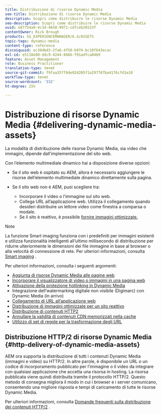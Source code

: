 ```yaml
---
title: Distribuzione di risorse Dynamic Media
seo-title: Distribuzione di risorse Dynamic Media
description: Scopri come distribuire le risorse Dynamic Media
seo-description: Scopri come distribuire le risorse Dynamic Media
uuid: e87754a9-4c34-4658-9971-cd7ceb26523f
contentOwner: Rick Brough
products: SG_EXPERIENCEMANAGER/6.4/ASSETS
topic-tags: dynamic-media
content-type: reference
discoiquuid: ec394bd3-2fa6-4f50-b974-bc10f643ecac
exl-id: e5110a90-ddc9-4244-8466-f91adfca8469
feature: Asset Management
role: Business Practitioner
translation-type: tm+mt
source-git-commit: f9faa357f8de92d205f1a297767ba4176cfd1e10
workflow-type: tm+mt
source-wordcount: '332'
ht-degree: 25%

---
```


# Distribuzione di risorse Dynamic Media {#delivering-dynamic-media-assets}

La modalità di distribuzione delle risorse Dynamic Media, sia video che immagini, dipende dall’implementazione del sito web.

Con l’elemento multimediale dinamico hai a disposizione diverse opzioni:

* Se il sito web è ospitato su AEM, allora è necessario aggiungere le risorse dell’elemento multimediale dinamico direttamente sulla pagina.
* Se il sito web non è AEM, puoi scegliere tra:

   * Incorporare il video o l’immagine sul sito web.
   * Collega URL all’applicazione web. Utilizza il collegamento quando desideri distribuire un lettore video come finestra a comparsa o modale.
   * Se il sito è reattivo, è possibile [fornire immagini ottimizzate.](responsive-site.md)

>[!NOTE]
>
>La funzione Smart imaging funziona con i predefiniti per immagini esistenti e utilizza funzionalità intelligenti all’ultimo millisecondo di distribuzione per ridurre ulteriormente le dimensioni dei file immagine in base al browser o alla velocità di connessione di rete. Per ulteriori informazioni, consulta [Smart imaging](imaging-faq.md) .

Per ulteriori informazioni, consulta i seguenti argomenti:

* [Aggiunta di risorse Dynamic Media alle pagine web](adding-dynamic-media-assets-to-pages.md)
* [Incorporare il visualizzatore di video o immagini in una pagina web](embed-code.md)
* [Attivazione della protezione hotlinking in Dynamic Media](https://experienceleague.adobe.com/docs/experience-manager-64/assets/dynamic/hotlink-protection.html?lang=it#dynamic)
* Integrazione dell’watermarking digitale non visibile (Digimarc) con Dynamic Media (in arrivo)
* [Collegamento di URL all’applicazione web](linking-urls-to-yourwebapplication.md)
* [Distribuzione di immagini ottimizzate per un sito reattivo](responsive-site.md)
* [Distribuzione di contenuti HTTP2](http2.md)
* [Annullare la validità di contenuti CDN memorizzati nella cache](invalidate-cdn-cached-content.md)
* [Utilizzo di set di regole per la trasformazione degli URL](using-rulesets-to-transform-urls.md)

## Distribuzione HTTP/2 di risorse Dynamic Media {#http-delivery-of-dynamic-media-assets}

AEM ora supporta la distribuzione di tutti i contenuti Dynamic Media (immagini e video) su HTTP/2. In altre parole, è disponibile un URL o un codice di incorporamento pubblicato per l’immagine o il video da integrare con qualsiasi applicazione che accetta una risorsa in hosting. La risorsa pubblicata viene quindi distribuita tramite il protocollo HTTP/2. Questo metodo di consegna migliora il modo in cui i browser e i server comunicano, consentendo una migliore risposta e tempi di caricamento di tutte le risorse Dynamic Media.

Per ulteriori informazioni, consulta [Domande frequenti sulla distribuzione dei contenuti HTTP/2](/help/sites-administering/scene7-http2faq.md) .
